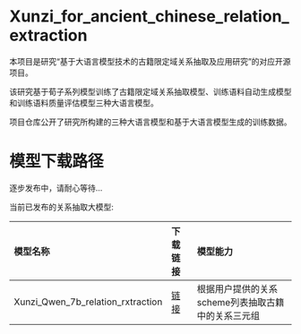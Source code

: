 # Xunzi_for_ancient_chinese_relation_extraction
本项目是研究“基于大语言模型技术的古籍限定域关系抽取及应用研究”的对应开源项目。

该研究基于荀子系列模型训练了古籍限定域关系抽取模型、训练语料自动生成模型和训练语料质量评估模型三种大语言模型。

项目仓库公开了研究所构建的三种大语言模型和基于大语言模型生成的训练数据。

# 模型下载路径
逐步发布中，请耐心等待...

当前已发布的关系抽取大模型:

| 模型名称                       | 下载链接                                                     |模型能力          |
| :----------------------------- | :----------------------------------------------------------- | :----------------|
|Xunzi_Qwen_7b_relation_rxtraction   | [链接](https://modelscope.cn/models/shenxin0925/Xunzi_Qwen_7b_relation_rxtraction) |根据用户提供的关系scheme列表抽取古籍中的关系三元组|
